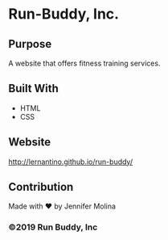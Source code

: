 # Run-Buddy, Inc.

## Purpose
A website that offers fitness training services.

## Built With
* HTML
* CSS

## Website
http://lernantino.github.io/run-buddy/

## Contribution
Made with ❤️ by Jennifer Molina

### ©️2019 Run Buddy, Inc
